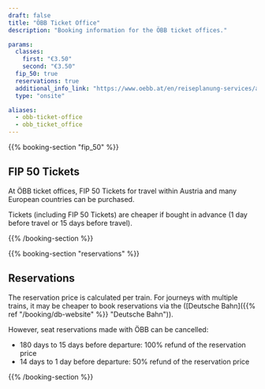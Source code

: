 ```yaml
---
draft: false
title: "ÖBB Ticket Office"
description: "Booking information for the ÖBB ticket offices."

params:
  classes:
    first: "€3.50"
    second: "€3.50"
  fip_50: true
  reservations: true
  additional_info_link: "https://www.oebb.at/en/reiseplanung-services/am-bahnhof/bahnhofsinformation"
  type: "onsite"

aliases:
  - obb-ticket-office
  - obb_ticket_office
---
```


{{% booking-section "fip_50" %}}

## FIP 50 Tickets

At ÖBB ticket offices, FIP 50 Tickets for travel within Austria and many European countries can be purchased.

Tickets (including FIP 50 Tickets) are cheaper if bought in advance (1 day before travel or 15 days before travel).

{{% /booking-section %}}

{{% booking-section "reservations" %}}

## Reservations

The reservation price is calculated per train. For journeys with multiple trains, it may be cheaper to book reservations via the ([Deutsche Bahn]({{% ref "/booking/db-website" %}} "Deutsche Bahn")).

However, seat reservations made with ÖBB can be cancelled:

- 180 days to 15 days before departure: 100% refund of the reservation price
- 14 days to 1 day before departure: 50% refund of the reservation price

{{% /booking-section %}}
